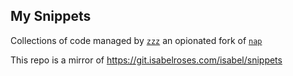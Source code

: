 ## My Snippets

Collections of code managed by [`zzz`](https://github.com/isabelroses/zzz) an opionated fork of [`nap`](https://github.com/maaslalani/nap)

This repo is a mirror of https://git.isabelroses.com/isabel/snippets
